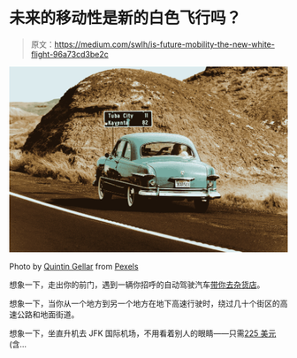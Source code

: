 # 未来的移动性是新的白色飞行吗？

> 原文：<https://medium.com/swlh/is-future-mobility-the-new-white-flight-96a73cd3be2c>

![](img/ab62ebd48fd929d5bc3095e52f0f916b.png)

Photo by [Quintin Gellar](https://www.pexels.com/@quintingellar?utm_content=attributionCopyText&utm_medium=referral&utm_source=pexels) from [Pexels](https://www.pexels.com/photo/arizona-asphalt-automobile-automotive-631522/?utm_content=attributionCopyText&utm_medium=referral&utm_source=pexels)

想象一下，走出你的前门，遇到一辆你招呼的自动驾驶汽车[带你去杂货店](https://blog.walmart.com/innovation/20180725/meet-waymo-your-new-self-driving-grocery-chauffeur)。

想象一下，当你从一个地方到另一个地方在地下高速行驶时，绕过几十个街区的高速公路和地面街道。

想象一下，坐直升机去 JFK 国际机场，不用看着别人的眼睛——只需[225 美元](https://www.nytimes.com/2019/06/05/travel/uber-helicopter-nyc-jfk.html)(含…